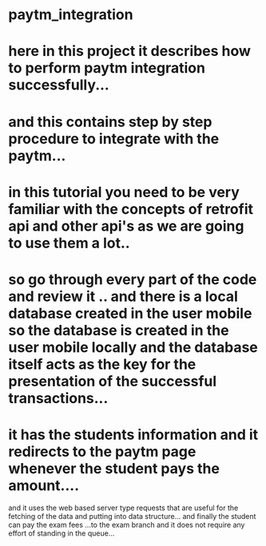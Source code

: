 # paytm_integration
# here in this project it describes how to perform paytm integration successfully...
# and this contains step by step procedure to integrate with the paytm...
# in this tutorial you need to be very familiar with the concepts of retrofit api and other api's as we are going to use them a lot..
# so go through every part of the code and review it .. and there is a local database created in the user mobile so the database is created in the user mobile locally and the database itself acts as the key for the presentation of the successful transactions...
# it has the students information and it redirects to the paytm page whenever the student pays the amount....
and it uses the web based server type requests that are useful for the fetching of the data and putting into data structure...
and finally the student can pay the exam fees ...to the exam branch and it does not require any effort of standing in the queue...
